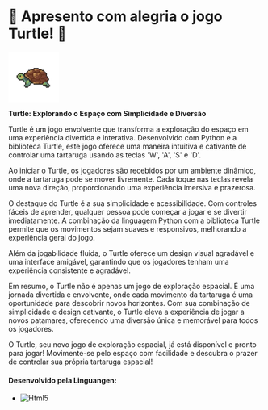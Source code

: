 <H1>🌟 Apresento com alegria o jogo Turtle! 🐢</H1>  
<img src="img/Logo.png" alt="Logo do Projeto" width="100" height="100" align="center">
<p>
<strong>Turtle: Explorando o Espaço com Simplicidade e Diversão</strong>

Turtle é um jogo envolvente que transforma a exploração do espaço em uma experiência divertida e interativa. Desenvolvido com Python e a biblioteca Turtle, este jogo oferece uma maneira intuitiva e cativante de controlar uma tartaruga usando as teclas 'W', 'A', 'S' e 'D'.

Ao iniciar o Turtle, os jogadores são recebidos por um ambiente dinâmico, onde a tartaruga pode se mover livremente. Cada toque nas teclas revela uma nova direção, proporcionando uma experiência imersiva e prazerosa.

O destaque do Turtle é a sua simplicidade e acessibilidade. Com controles fáceis de aprender, qualquer pessoa pode começar a jogar e se divertir imediatamente. A combinação da linguagem Python com a biblioteca Turtle permite que os movimentos sejam suaves e responsivos, melhorando a experiência geral do jogo.

Além da jogabilidade fluida, o Turtle oferece um design visual agradável e uma interface amigável, garantindo que os jogadores tenham uma experiência consistente e agradável.

Em resumo, o Turtle não é apenas um jogo de exploração espacial. É uma jornada divertida e envolvente, onde cada movimento da tartaruga é uma oportunidade para descobrir novos horizontes. Com sua combinação de simplicidade e design cativante, o Turtle eleva a experiência de jogar a novos patamares, oferecendo uma diversão única e memorável para todos os jogadores.

O Turtle, seu novo jogo de exploração espacial, já está disponível e pronto para jogar! Movimente-se pelo espaço com facilidade e descubra o prazer de controlar sua própria tartaruga espacial!

<h4>Desenvolvido pela Linguangen:</h4>
<ul>
	<li><img aling="center" alt="Html5" src="https://img.shields.io/badge/python-3670A0?style=for-the-badge&logo=python&logoColor=ffdd54"></li>
</ul>
